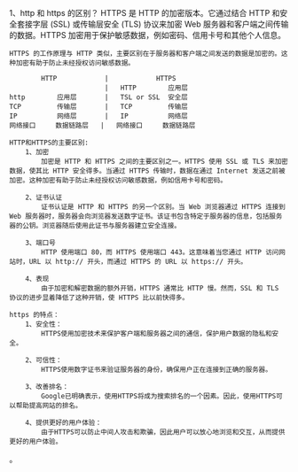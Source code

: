 1、http 和 https 的区别？
    HTTPS 是 HTTP 的加密版本。它通过结合 HTTP 和安全套接字层 (SSL) 或传输层安全 (TLS) 协议来加密 Web 服务器和客户端之间传输的数据。HTTPS 加密用于保护敏感数据，例如密码、信用卡号和其他个人信息。

    HTTPS 的工作原理与 HTTP 类似，主要区别在于服务器和客户端之间发送的数据是加密的。这种加密有助于防止未经授权访问敏感数据。

            HTTP            |            HTTPS
                            |   HTTP        应用层
    http        应用层       |   TSL or SSL  安全层
    TCP         传输层       |   TCP         传输层
    IP          网络层       |   IP          网络层
    网络接口     数据链路层   |   网络接口     数据链路层

    HTTP和HTTPS的主要区别:
        1、加密
            加密是 HTTP 和 HTTPS 之间的主要区别之一。HTTPS 使用 SSL 或 TLS 来加密数据，使其比 HTTP 安全得多。当通过 HTTPS 传输时，数据在通过 Internet 发送之前被加密。这种加密有助于防止未经授权访问敏感数据，例如信用卡号和密码。

        2、证书认证
            证书认证是 HTTP 和 HTTPS 的另一个区别。当 Web 浏览器通过 HTTPS 连接到 Web 服务器时，服务器会向浏览器发送数字证书。该证书包含特定于服务器的信息，包括服务器的公钥。浏览器随后使用此证书与服务器建立安全连接。

        3、端口号
            HTTP 使用端口 80，而 HTTPS 使用端口 443。这意味着当您通过 HTTP 访问网站时，URL 以 http:// 开头，而通过 HTTPS 的 URL 以 https:// 开头。

        4、表现
            由于加密和解密数据的额外开销，HTTPS 通常比 HTTP 慢。然而，SSL 和 TLS 协议的进步显着降低了这种开销，使 HTTPS 比以前快得多。

    https 的特点：
        1、安全性：
            HTTPS使用加密技术来保护客户端和服务器之间的通信，保护用户数据的隐私和安全。

        2、可信性：
            HTTPS使用数字证书来验证服务器的身份，确保用户正在连接到正确的服务器。

        3、改善排名：
            Google已明确表示，使用HTTPS将成为搜索排名的一个因素。因此，使用HTTPS可以帮助提高网站的排名。

        4、提供更好的用户体验：
            由于HTTPS可以防止中间人攻击和欺骗，因此用户可以放心地浏览和交互，从而提供更好的用户体验。

。